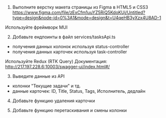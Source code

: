 1. Выполните верстку 
макета страницы из Figma в HTML5 и CSS3
https://www.figma.com/file/zExCfm1uuYZ5RiQ5KdoKUj/Untitled?type=design&node-id=0%3A1&mode=design&t=U4qeHB3yXzx4U8AD-1

Используйте фреймворк MUI

2. Добавьте ендпоинты в файл services/tasksApi.ts
- получения данных колонок используя status-controller
- получения данных карточек используя task-controller

Используйте Redux (RTK Query)
Документация: http://217.197.228.6:10003/swagger-ui/index.html#/

3. Выведите данные из API
- колонки "Текущие задачи" и тд. 
- данные карточек: ID, Title, Status, Tags, Исполнитель, дедлайн

4. Добавьте функцию удаления карточки

5. Добавьте функцию перетаскивания и смены колонки

